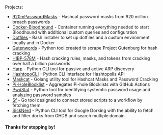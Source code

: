 Projects:
- [920mPasswordMasks](https://github.com/JakeWnuk/920mPasswordMasks) - Hashcat password masks from 920 million breach passwords
- [Docker-Bloodhound](https://github.com/JakeWnuk/Docker-BloodHound) - Container running everything needed to start Bloodhound with additional custom queries and configuration
- [Dotfiles](https://github.com/JakeWnuk/Dotfiles) - Bash installer to set up dotfiles and a custom environment locally and in Docker
- [Gutenwords](https://github.com/JakeWnuk/Gutenwords) - Python tool created to scrape Project Gutenburg for hash cracking
- [HIBP-578M](https://github.com/JakeWnuk/HIBP-578M) - Hash cracking rules, masks, and tokens from cracking over half a billion passwords
- [Harp](https://github.com/JakeWnuk/Harp) - Python CLI tool for passive and active ARP discovery
- [HashtopoCLI](https://github.com/JakeWnuk/HashtopoCLI) - Python CLI interface for Hashtopolis API
- [Maskcat](https://github.com/JakeWnuk/maskcat) - Golang utility tool for Hashcat Masks and Password Cracking
- [Pi-HoleBlocklist](https://github.com/JakeWnuk/Pi-holeBlockList) - Aggregates Pi-hole Blocklists with GitHub Actions
- [PwdStat](https://github.com/JakeWnuk/PwdStat) - Python tool for identifying systemtic password usage and analyzing password samples
- [Sf](https://github.com/JakeWnuk/sf) - Go tool designed to connect stored scripts to a workflow by fetching them
- [SickNerd](https://github.com/JakeWnuk/SickNerd) - Python CLI tool for Google Dorking with the ability to fetch and filter dorks from GHDB and search multiple domain

#### Thanks for stopping by!
